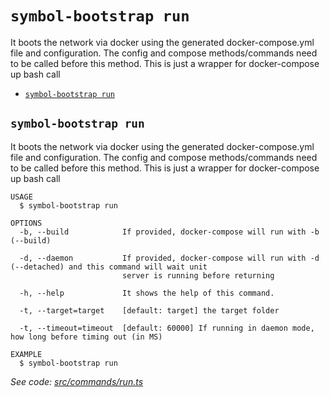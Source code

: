 `symbol-bootstrap run`
======================

It boots the network via docker using the generated docker-compose.yml file and configuration. The config and compose methods/commands need to be called before this method. This is just a wrapper for docker-compose up bash call

* [`symbol-bootstrap run`](#symbol-bootstrap-run)

## `symbol-bootstrap run`

It boots the network via docker using the generated docker-compose.yml file and configuration. The config and compose methods/commands need to be called before this method. This is just a wrapper for docker-compose up bash call

```
USAGE
  $ symbol-bootstrap run

OPTIONS
  -b, --build            If provided, docker-compose will run with -b (--build)

  -d, --daemon           If provided, docker-compose will run with -d (--detached) and this command will wait unit
                         server is running before returning

  -h, --help             It shows the help of this command.

  -t, --target=target    [default: target] the target folder

  -t, --timeout=timeout  [default: 60000] If running in daemon mode, how long before timing out (in MS)

EXAMPLE
  $ symbol-bootstrap run
```

_See code: [src/commands/run.ts](https://github.com/nemtech/symbol-bootstrap/blob/v0.0.0/src/commands/run.ts)_
